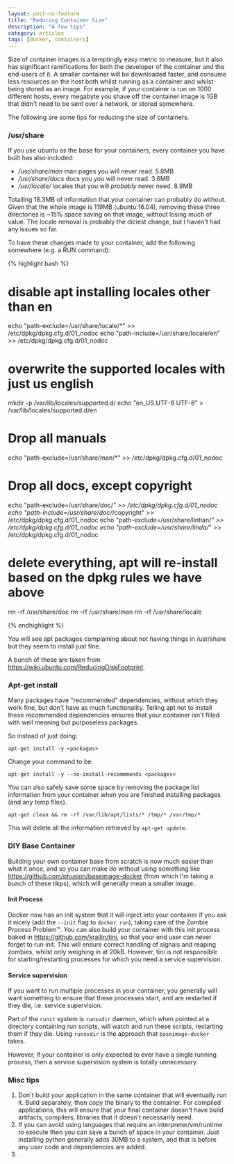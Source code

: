 ```yaml
---
layout: post-no-feature
title: "Reducing Container Size"
description: "A few tips"
category: articles
tags: [docker, containers]
---
```


Size of container images is a temptingly easy metric to measure, but it also has significant ramifications for both the developer of the container and the end-users of it. A smaller container will be downloaded faster, and consume less resources on the host both whilst running as a container and whilst being stored as an image. For example, if your container is run on 1000 different hosts, every megabyte you shave off the container image is 1GB that didn't need to be sent over a network, or stored somewhere.

The following are some tips for reducing the size of containers.

### /usr/share

If you use ubuntu as the base for your containers, every container you have built has also included:

* */usr/share/man* man pages you will never read. 5.8MB
* */usr/share/docs* docs you you will never read. 3.6MB
* */usr/locale/* locales that you will _probably_ never need. 8.9MB

Totalling 18.3MB of information that your container can probably do without. Given that the whole image is 119MB (ubuntu:16.04), removing these three directories is ~15% space saving on that image, without losing much of value. The locale removal is probably the diciest change, but I haven't had any issues so far.

To have these changes made to your container, add the following somewhere (e.g. a RUN command):

{% highlight bash %}

# disable apt installing locales other than en
echo "path-exclude=/usr/share/locale/*" >> /etc/dpkg/dpkg.cfg.d/01_nodoc
echo "path-include=/usr/share/locale/en" >> /etc/dpkg/dpkg.cfg.d/01_nodoc

# overwrite the supported locales with just us english
mkdir -p /var/lib/locales/supported.d/
echo "en_US.UTF-8 UTF-8" > /var/lib/locales/supported.d/en

# Drop all manuals
echo "path-exclude=/usr/share/man/*" >> /etc/dpkg/dpkg.cfg.d/01_nodoc

# Drop all docs, except copyright
echo "path-exclude=/usr/share/doc/*" >> /etc/dpkg/dpkg.cfg.d/01_nodoc
echo "path-include=/usr/share/doc/*/copyright" >> /etc/dpkg/dpkg.cfg.d/01_nodoc
echo "path-exclude=/usr/share/lintian/*" >> /etc/dpkg/dpkg.cfg.d/01_nodoc
echo "path-exclude=/usr/share/linda/*" >> /etc/dpkg/dpkg.cfg.d/01_nodoc

# delete everything, apt will re-install based on the dpkg rules we have above
rm -rf /usr/share/doc
rm -rf /usr/share/man
rm -rf /usr/share/locale 

{% endhighlight %}

You will see apt packages complaining about not having things in /usr/share but they seem to install just fine.

A bunch of these are taken from https://wiki.ubuntu.com/ReducingDiskFootprint.

### Apt-get install

Many packages have "recommended" dependencies, without which they work fine, but don't have as much functionality. Telling apt not to install these recommended dependencies ensures that your container isn't filled with well meaning but purposeless packages.

So instead of just doing:

    apt-get install -y <packages>
    
Change your command to be:

    apt-get install -y --no-install-recommmends <packages>

You can also safely save some space by removing the package list information from your container when you are finished installing packages (and any temp files).

    apt-get clean && rm -rf /var/lib/apt/lists/* /tmp/* /var/tmp/*

This will delete all the information retrieved by `apt-get update`.

### DIY Base Container

Building your own container base from scratch is now much easier than what it once, and so you can make do without using something like https://github.com/phusion/baseimage-docker (from which I'm taking a bunch of these tikps), which will generally mean a smaller image.

#### Init Process

Docker now has an init system that it will inject into your container if you ask it nicely (add the `--init` flag to `docker run`), taking care of the Zombie Process Problem™. You can also build your container with this init process baked in https://github.com/krallin/tini, so that your end user can never forget to run init. This will ensure correct handling of signals and reaping zombies, whilst only weighing in at 20kB. However, tini is not responsible for starting/restarting processes for which you need a service supervision.

#### Service supervision

If you want to run multiple processes in your container, you generally will want something to ensure that these processes start, and are restarted if they die, i.e. service supervision.

Part of the `runit` system is `runsvdir` daemon, which when pointed at a directory containing run scripts, will watch and run these scripts, restarting them if they die. Using `runsvdir` is the approach that `baseimage-docker` takes.

However, if your container is only expected to ever have a single running process, then a service supervision system is totally unnecessary.

### Misc tips

1. Don't build your application in the same container that will eventually run it. Build separately, then copy the binary to the container. For compiled applications, this will ensure that your final container doesn't have build artifacts, compilers, libraries that it doesn't necessarily need.
1. If you can avoid using languages that require an interpreter/vm/runtime to execute then you can save a bunch of space in your container. Just installing python generally adds 30MB to a system, and that is before any user code and dependencies are added.
1. 

